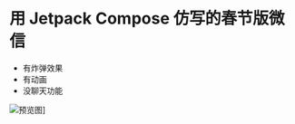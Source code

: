 # 用 Jetpack Compose 仿写的春节版微信
- 有炸弹效果
- 有动画
- 没聊天功能

![预览图](https://s3.ax1x.com/2021/02/12/yD8s7d.gif)]
